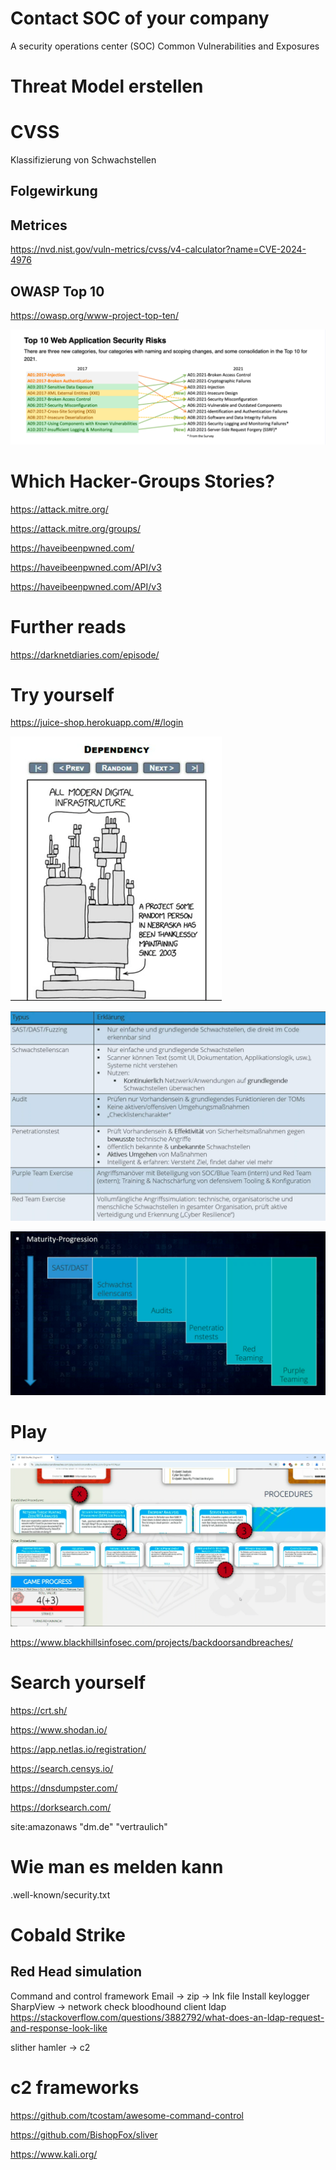 # Contact SOC of your company

A security operations center (SOC)
Common Vulnerabilities and Exposures

# Threat Model erstellen

# CVSS

Klassifizierung von Schwachstellen

## Folgewirkung

## Metrices

https://nvd.nist.gov/vuln-metrics/cvss/v4-calculator?name=CVE-2024-4976

## OWASP Top 10

https://owasp.org/www-project-top-ten/

![img_2.png](img_2.png)

# Which Hacker-Groups Stories?

https://attack.mitre.org/

https://attack.mitre.org/groups/

https://haveibeenpwned.com/

https://haveibeenpwned.com/API/v3

https://haveibeenpwned.com/API/v3

# Further reads

https://darknetdiaries.com/episode/

# Try yourself

https://juice-shop.herokuapp.com/#/login

![img_5.png](img_5.png)

![img_6.png](img_6.png)

![img_7.png](img_7.png)

# Play

![img_8.png](img_8.png)

https://www.blackhillsinfosec.com/projects/backdoorsandbreaches/

# Search yourself

https://crt.sh/

https://www.shodan.io/

https://app.netlas.io/registration/

https://search.censys.io/

https://dnsdumpster.com/

https://dorksearch.com/

site:amazonaws "dm.de" "vertraulich"

# Wie man es melden kann

.well-known/security.txt

# Cobald Strike

## Red Head simulation

Command and control framework
Email -> zip -> lnk file
Install keylogger
SharpView -> network check
bloodhound client ldap
https://stackoverflow.com/questions/3882792/what-does-an-ldap-request-and-response-look-like

slither
hamler -> c2

# c2 frameworks 

https://github.com/tcostam/awesome-command-control

https://github.com/BishopFox/sliver

https://www.kali.org/